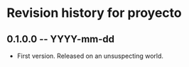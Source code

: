 # Revision history for proyecto

## 0.1.0.0 -- YYYY-mm-dd

* First version. Released on an unsuspecting world.
